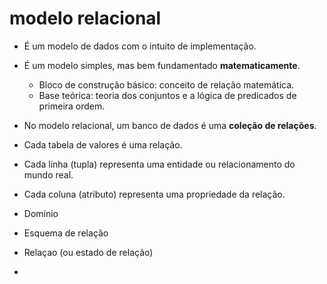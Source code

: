 # modelo relacional

- É um modelo de dados com o intuito de implementação.
- É um modelo simples, mas bem fundamentado **matematicamente**.
  - Bloco de construção básico: conceito de relação matemática.
  - Base teórica: teoria dos conjuntos e a lógica de predicados de primeira ordem.

- No modelo relacional, um banco de dados é uma **coleção de relações**.
- Cada tabela de valores é uma relação.
- Cada linha (tupla) representa uma entidade ou relacionamento do mundo real.
- Cada coluna (atributo) representa uma propriedade da relação.

- Domínio
- Esquema de relação
- Relaçao (ou estado de relação)
- 